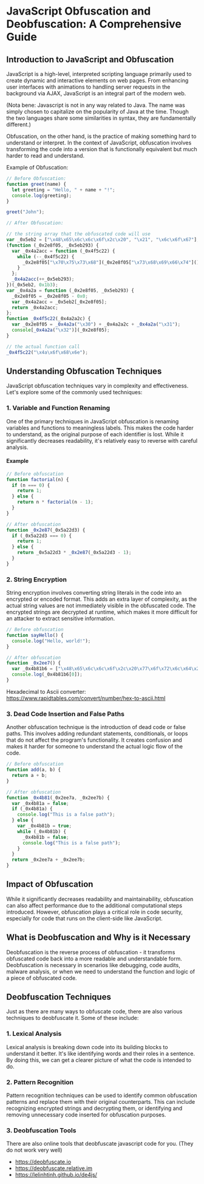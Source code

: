 # JavaScript Obfuscation and Deobfuscation: A Comprehensive Guide

## Introduction to JavaScript and Obfuscation

JavaScript is a high-level, interpreted scripting language primarily used to create dynamic and interactive elements on web pages. From enhancing user interfaces with animations to handling server requests in the background via AJAX, JavaScript is an integral part of the modern web.

(Nota bene: Javascript is not in any way related to Java. The name was simply chosen to capitalize on the popularity of Java at the time. Though the two languages share some similarities in syntax, they are fundamentally different.)

Obfuscation, on the other hand, is the practice of making something hard to understand or interpret. In the context of JavaScript, obfuscation involves transforming the code into a version that is functionally equivalent but much harder to read and understand.

Example of Obfuscation:

```javascript
// Before Obfuscation:
function greet(name) {
  let greeting = "Hello, " + name + "!";
  console.log(greeting);
}

greet("John");

// After Obfuscation:

// the string array that the obfuscated code will use
var _0x5eb2 = ["\x48\x65\x6c\x6c\x6f\x2c\x20", "\x21", "\x6c\x6f\x67"];
(function (_0x2e8f05, _0x5eb293) {
  var _0x4a2acc = function (_0x4f5c22) {
    while (--_0x4f5c22) {
      _0x2e8f05["\x70\x75\x73\x68"](_0x2e8f05["\x73\x68\x69\x66\x74"]());
    }
  };
  _0x4a2acc(++_0x5eb293);
})(_0x5eb2, 0x1b3);
var _0x4a2a = function (_0x2e8f05, _0x5eb293) {
  _0x2e8f05 = _0x2e8f05 - 0x0;
  var _0x4a2acc = _0x5eb2[_0x2e8f05];
  return _0x4a2acc;
};
function _0x4f5c22(_0x4a2a2c) {
  var _0x2e8f05 = _0x4a2a("\x30") + _0x4a2a2c + _0x4a2a("\x31");
  console[_0x4a2a("\x32")](_0x2e8f05);
}

// the actual function call
_0x4f5c22("\x4a\x6f\x68\x6e");
```

## Understanding Obfuscation Techniques

JavaScript obfuscation techniques vary in complexity and effectiveness. Let's explore some of the commonly used techniques:

### 1. Variable and Function Renaming

One of the primary techniques in JavaScript obfuscation is renaming variables and functions to meaningless labels. This makes the code harder to understand, as the original purpose of each identifier is lost. While it significantly decreases readability, it's relatively easy to reverse with careful analysis.

#### Example

```javascript
// Before obfuscation
function factorial(n) {
  if (n === 0) {
    return 1;
  } else {
    return n * factorial(n - 1);
  }
}

// After obfuscation
function _0x2e87(_0x5a22d3) {
  if (_0x5a22d3 === 0) {
    return 1;
  } else {
    return _0x5a22d3 * _0x2e87(_0x5a22d3 - 1);
  }
}
```

### 2. String Encryption

String encryption involves converting string literals in the code into an encrypted or encoded format. This adds an extra layer of complexity, as the actual string values are not immediately visible in the obfuscated code. The encrypted strings are decrypted at runtime, which makes it more difficult for an attacker to extract sensitive information.

```javascript
// Before obfuscation
function sayHello() {
  console.log("Hello, world!");
}

// After obfuscation
function _0x2ee7() {
  var _0x4b81b6 = ["\x48\x65\x6c\x6c\x6f\x2c\x20\x77\x6f\x72\x6c\x64\x21"];
  console.log(_0x4b81b6[0]);
}
```

Hexadecimal to Ascii converter: https://www.rapidtables.com/convert/number/hex-to-ascii.html

### 3. Dead Code Insertion and False Paths

Another obfuscation technique is the introduction of dead code or false paths. This involves adding redundant statements, conditionals, or loops that do not affect the program's functionality. It creates confusion and makes it harder for someone to understand the actual logic flow of the code.

```javascript
// Before obfuscation
function add(a, b) {
  return a + b;
}

// After obfuscation
function _0x4b81(_0x2ee7a, _0x2ee7b) {
  var _0x4b81a = false;
  if (_0x4b81a) {
    console.log("This is a false path");
  } else {
    var _0x4b81b = true;
    while (_0x4b81b) {
      _0x4b81b = false;
      console.log("This is a false path");
    }
  }
  return _0x2ee7a + _0x2ee7b;
}
```

## Impact of Obfuscation

While it significantly decreases readability and maintainability, obfuscation can also affect performance due to the additional computational steps introduced. However, obfuscation plays a critical role in code security, especially for code that runs on the client-side like JavaScript.

## What is Deobfuscation and Why is it Necessary

Deobfuscation is the reverse process of obfuscation - it transforms obfuscated code back into a more readable and understandable form. Deobfuscation is necessary in scenarios like debugging, code audits, malware analysis, or when we need to understand the function and logic of a piece of obfuscated code.

## Deobfuscation Techniques

Just as there are many ways to obfuscate code, there are also various techniques to deobfuscate it. Some of these include:

### 1. Lexical Analysis

Lexical analysis is breaking down code into its building blocks to understand it better. It's like identifying words and their roles in a sentence. By doing this, we can get a clearer picture of what the code is intended to do.

### 2. Pattern Recognition

Pattern recognition techniques can be used to identify common obfuscation patterns and replace them with their original counterparts. This can include recognizing encrypted strings and decrypting them, or identifying and removing unnecessary code inserted for obfuscation purposes.

### 3. Deobfuscation Tools

There are also online tools that deobfuscate javascript code for you. (They do not work very well)

- https://deobfuscate.io
- https://deobfuscate.relative.im
- https://lelinhtinh.github.io/de4js/
